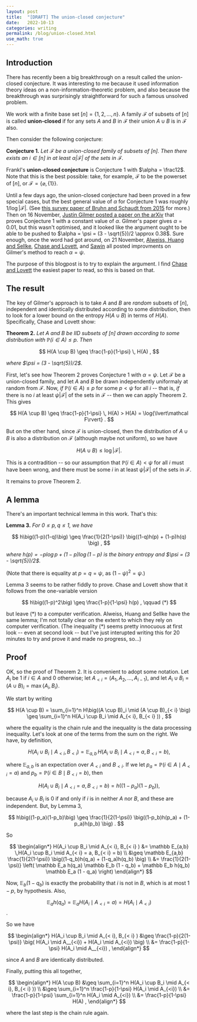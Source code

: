 ```yaml
---
layout: post
title:  "[DRAFT] The union-closed conjecture"
date:   2022-10-13
categories: writing
permalink: /blog/union-closed.html
use_math: true
---
```


## Introduction

There has recently been a big breakthrough on a result called the union-closed conjecture. It was interesting to me because it used information theory ideas on a non-information-theoretic problem, and also because the breakthrough was surprisingly straightforward for such a famous unsolved problem.

We work with a finite base set $[n] = \lbrace 1,2,\dots, n\rbrace$. A family $\mathcal F$ of subsets of $[n]$ is called **union-closed** if for any sets $A$ and $B$ in $\mathcal F$ their union $A \cup B$ is in $\mathcal F$ also.

Then consider the following conjecture:

**Conjecture 1.** *Let $\mathcal F$ be a union-closed family of subsets of $[n]$. Then there exists an $i \in [n]$ in at least $\alpha \lvert\mathcal F\rvert$ of the sets in $\mathcal F$.*

Frankl's **union-closed conjecture** is Conjecture 1 with $\alpha = \frac12$. Note that this is the best possible: take, for example, $\mathcal F$ to be the powerset of $[n]$, or $\mathcal F = \lbrace\varnothing, \lbrace 1 \rbrace \rbrace$.

Until a few days ago, the union-closed conjecture had been proved in a few special cases, but the best general value of $\alpha$ for Conjecture 1 was roughly $1/\log{\lvert\mathcal F\rvert}$. (See [this survey paper of Bruhn and Schaudt from 2015](https://doi.org/10.1007/s00373-014-1515-0) for more.) Then on 16 November, [Justin Gilmer posted a paper on the arXiv](https://arxiv.org/abs/2211.09055) that proves Conjecture 1 with a constant value of $\alpha$. Gilmer's paper gives $\alpha = 0.01$, but this wasn't optimised, and it looked like the argument ought to be able to be pushed to $\alpha = \psi = (3 - \sqrt{5})/2 \approx 0.38$. Sure enough, once the word had got around, on 21 November, [Alweiss, Huang and Sellke](https://arxiv.org/abs/2211.11731), [Chase and Lovett](https://arxiv.org/abs/2211.11689), and [Sawin](https://arxiv.org/abs/2211.11504) all posted improvments on Gilmer's method to reach $\alpha = \psi$.

The purpose of this blogpost is to try to explain the argument. I find [Chase and Lovett](https://arxiv.org/abs/2211.11689) the easiest paper to read, so this is based on that.

## The result

The key of Gilmer's approach is to take $A$ and $B$ are *random* subsets of $[n]$, independent and identically distributed according to some distribution, then to look for a lower bound on the entropy $H(A \cup B)$ in terms of $H(A)$. Specifically, Chase and Lovett show:

**Theorem 2.** *Let $A$ and $B$ be IID subsets of $[n]$ drawn according to some distribution with $\mathbb P(i \in A) \leq p$. Then*

$$ H(A \cup B) \geq \frac{1-p}{1-\psi} \, H(A) , $$

*where $\psi = (3 - \sqrt{5})/2$.*

First, let's see how Theorem 2 proves Conjecture 1 with $\alpha = \psi$. Let $\mathcal F$ be a union-closed family, and let $A$ and $B$ be drawn independently uniformaly at random from $\mathcal F$. Now, *if* $\mathbb P(i \in A) \leq p$ for some $p < \psi$ for all $i$ -- that is, *if* there is no $i$ at least $\psi \lvert\mathcal F\rvert$ of the sets in $\mathcal F$ -- then we can apply Theorem 2. This gives

$$ H(A \cup B) \geq \frac{1-p}{1-\psi} \, H(A) > H(A) = \log{\lvert\mathcal F\rvert} . $$

But on the other hand, since $\mathcal F$ is union-closed, then the distribution of $A \cup B$ is also a distribution on $\mathcal F$ (although maybe not uniform), so we have

$$ H(A \cup B) \leq \log{\lvert\mathcal F\rvert} . $$

This is a contradition -- so our assumption that $\mathbb P(i \in A) < \psi$ for all $i$ must have been wrong, and there must be some $i$ in at least $\psi\lvert\mathcal F\rvert$ of the sets in $\mathcal F$.

It remains to prove Theorem 2.

## A lemma

There's an important technical lemma in this work. That's this:

**Lemma 3.** *For $0\leq p,q \leq 1$, we have*

$$ h\big((1-p)(1-q)\big) \geq \frac{1}{2(1-\psi)} \big((1-q)h(p) + (1-p)h(q) \big) , $$

*where $h(p) = -p\log p + (1-p)\log(1-p)$ is the binary entropy and $\psi = (3 - \sqrt{5})/2$.*

(Note that there is equality at $p = q = \psi$, as $(1-\psi)^2 = \psi$.)

Lemma 3 seems to be rather fiddly to prove. Chase and Lovett show that it follows from the one-variable version

$$ h\big((1-p)^2\big) \geq \frac{1-p}{1-\psi} h(p) , \qquad (*) $$

but leave $(\ast)$ to a computer verification. Alweiss, Huang and Sellke have the same lemma; I'm not totally clear on the extent to which they rely on computer verification. (The inequality $(\ast)$ seems pretty innocuous at first look -- even at second look -- but I've just interupted writing this for 20 minutes to try and prove it and made no progress, so...)

## Proof

OK, so the proof of Theorem 2. 
It is convenient to adopt some notation. Let $A_i$ be 1 if $i \in A$ and 0 otherwise; let $A_{< i} = (A_1, A_2, \dots, A_{i-1})$, and let $A_i \cup B_i = (A\cup B)_i = \max\{A_i, B_i\}$.

We start by writing

$$ H(A \cup B) = \sum_{i=1}^n H\big((A \cup B)_i \mid (A \cup B)_{< i} \big) \geq \sum_{i=1}^n H(A_i \cup B_i \mid A_{< i}, B_{< i} )) , $$

where the equality is the chain rule and the inequality is the data processing inequality. Let's look at one of the terms from the sum on the right. We have, by definition,

$$ H(A_i \cup B_i \mid A_{< i}, B_{< i} ) = \mathbb E_{a,b}\, H(A_i \cup B_i \mid A_{< i} = a, B_{< i} = b) , $$

where $\mathbb E_{a,b}$ is an expectation over $A_{<i}$ and $B_{<i}$. If we let $p_a = \mathbb P(i \in A \mid A_{<i} = a)$ and $p_b = \mathbb P(i \in B \mid B_{<i} = b)$, then

$$ H(A_i \cup B_i \mid A_{< i} = a, B_{< i} = b) = h\big((1-p_a)(1-p_b)\big) , $$

because $A_i \cup B_i$ is 0 if and only if $i$ is in neither $A$ nor $B$, and these are independent. But, by Lemma 3,

$$ h\big((1-p_a)(1-p_b)\big) \geq \frac{1}{2(1-\psi)} \big((1-p_b)h(p_a) + (1-p_a)h(p_b) \big) . $$

So

$$ \begin{align*}
H(A_i \cup B_i \mid A_{< i}, B_{< i} )
&= \mathbb E_{a,b} \,H(A_i \cup B_i \mid A_{< i} = a, B_{< i} = b) \\
&\geq \mathbb E_{a,b} \frac{1}{2(1-\psi)} \big((1-q_b)h(q_a) + (1-q_a)h(q_b) \big) \\
&= \frac{1}{2(1-\psi)} \left( \mathbb E_a h(q_a) \mathbb E_b (1 - q_b) +  \mathbb E_b h(q_b) \mathbb E_a (1 - q_a) \right) \end{align*} $$

Now, $\mathbb E_b (1 - q_b)$ is exactly the probability that $i$ is not in $B$, which is at most $1-p$, by hypothesis. Also, 

$$ \mathbb E_a h(q_a) = \mathbb E_a H(A_i \mid A_{<i} = a) = H(A_i \mid A_{<i}) $$.

So we have

$$ \begin{align*}
H(A_i \cup B_i \mid A_{< i}, B_{< i} )
&\geq \frac{1-p}{2(1-\psi)} \big( H(A_i \mid A__{<i}) + H(A_i \mid A_{<i}) \big) \\
&= \frac{1-p}{1-\psi} H(A_i \mid A__{<i}) , \end{align*} $$

since $A$ and $B$ are identically distributed.

Finally, putting this all together,

$$ \begin{align*}
H(A \cup B) &\geq \sum_{i=1}^n H(A_i \cup B_i \mid A_{< i}, B_{< i} )) \\
&\geq \sum_{i=1}^n \frac{1-p}{1-\psi}  H(A_i \mid A_{<i}) \\
&= \frac{1-p}{1-\psi}  \sum_{i=1}^n  H(A_i \mid A_{<i}) \\
&= \frac{1-p}{1-\psi} H(A) , \end{align*} $$

where the last step is the chain rule again.

